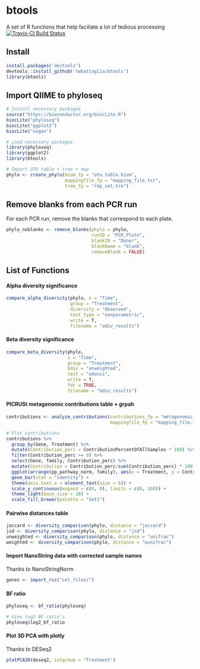# btools
A set of R functions that help faciliate a lot of tedious processing  
[![Travis-CI Build Status](https://travis-ci.org/twbattaglia/btools.svg?branch=master)](https://travis-ci.org/twbattaglia/btools)

## Install
```R
install.packages('devtools')
devtools::install_github('twbattaglia/btools')
library(btools)
```

## Import QIIME to phyloseq

```R
# Install necessary packages
source("https://bioconductor.org/biocLite.R")
biocLite("phyloseq")
biocLite("ggplot2")
biocLite("vegan")

# Load necessary packages
library(phyloseq)
library(ggplot2)
library(btools)

# Import OTU table + tree + map
phylo <- create_phylo(biom_fp = "otu_table.biom",
                      mappingfile_fp = "mapping_file.txt",
                      tree_fp = "rep_set.tre")
```

## Remove blanks from each PCR run
For each PCR run, remove the blanks that correspond to each plate.
```R
phylo_noblanks <- remove_blanks(phylo = phylo, 
                                runID = "PCR_Plate", 
                                blankID = "Donor", 
                                blankName = "blank",
                                removeBlank = FALSE)
```



## List of Functions
#### Alpha diversity significance
```R
compare_alpha_diversity(phylo, x = "Time", 
                        group = "Treatment", 
                        diversity = "Observed",
                        test_type = "nonparametric", 
                        write = T, 
                        filename = "adiv_results") 
```

#### Beta diversity significance
```R
compare_beta_diversity(phylo, 
                       x = "Time",
                       group = "Treatment",
                       bdiv = "unweighted",
                       test = "adonis", 
                       write = T, 
                       fdr = TRUE,
                       filename = "bdiv_results")
```

#### PICRUSt metagenomic contributions table + grpah
```R
contributions <- analyze_contributions(contributions_fp = "metagenomic_contributions.tab", 
                                       mappingfile_fp = "mapping_file.txt")

# Plot contributions
contributions %>% 
  group_by(Gene, Treatment) %>%
  mutate(Contribution_perc = ContributionPercentOfAllSamples * 100) %>%
  filter(Contribution_perc >= 0) %>%
  select(Gene, family, Contribution_perc) %>%
  mutate(Contribution = Contribution_perc/sum(Contribution_perc) * 100) %>%
  ggplot(arrange(pp_pathway_norm, family), aes(x = Treatment, y = Contribution, fill = family)) + 
  geom_bar(stat = "identity") + 
  theme(axis.text.x = element_text(size = 6)) + 
  scale_y_continuous(expand = c(0, 0), limits = c(0, 100)) + 
  theme_light(base_size = 18) + 
  scale_fill_brewer(palette = "Set1")
```

#### Pairwise distances table
```R
jaccard <- diversity_comparison(phylo, distance = "jaccard")
jsd <- diversity_comparison(phylo, distance = "jsd")
unweighted <- diversity_comparison(phylo, distance = "unifrac")
weighted <- diversity_comparison(phylo, distance = "wunifrac")
```

#### Import NanoString data with corrected sample names
Thanks to NanoStringNorm
```R
genes <- import_rcc("cel_files/")
```

#### BF ratio
```R
phyloseq <- bf_ratio(phyloseq)

# View log2 BF ratio's
phyloseq$log2_bf_ratio
```

#### Plot 3D PCA with plotly
Thanks to DESeq2
```R
plotPCA3D(deseq2, intgroup = "Treatment")
```
